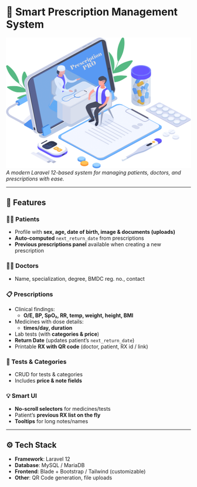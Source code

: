 # 🏥 Smart Prescription Management System

![Banner](banner.png)  
*A modern Laravel 12-based system for managing patients, doctors, and prescriptions with ease.*

---

## 🚀 Features

### 👩‍⚕️ Patients
- Profile with **sex, age, date of birth, image & documents (uploads)**
- **Auto-computed** `next_return_date` from prescriptions
- **Previous prescriptions panel** available when creating a new prescription

### 🧑‍⚕️ Doctors
- Name, specialization, degree, BMDC reg. no., contact

### 📋 Prescriptions
- Clinical findings:
  - **O/E, BP, SpO₂, RR, temp, weight, height, BMI**
- Medicines with dose details:
  - **times/day, duration**
- Lab tests (with **categories & price**)
- **Return Date** (updates patient’s `next_return_date`)
- Printable **RX with QR code** (doctor, patient, RX id / link)

### 🧪 Tests & Categories
- CRUD for tests & categories
- Includes **price & note fields**

### 💡 Smart UI
- **No-scroll selectors** for medicines/tests
- Patient’s **previous RX list on the fly**
- **Tooltips** for long notes/names

---

## ⚙️ Tech Stack
- **Framework**: Laravel 12
- **Database**: MySQL / MariaDB
- **Frontend**: Blade + Bootstrap / Tailwind (customizable)
- **Other**: QR Code generation, file uploads

